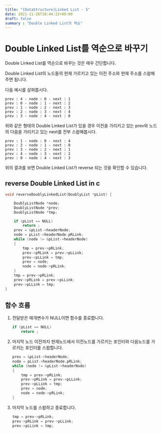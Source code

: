 ```yaml
---
title: "[DataStructure]Linked List - 5"
date: 2021-11-26T18:44:22+09:00
draft: false
summary : "Double Linked List의 역순"
---
```


# Double Linked List를 역순으로 바꾸기

Double Linked List를 역순으로 바꾸는 것은 매우 간단합니다.

Double Linked List의 노드들의 현재 가르키고 있는 이전 주소와 현재 주소를 스왑해주면 됩니다.

다음 예시를 살펴봅시다.

```
prev : 4 - node : 0 - next : 1
prev : 0 - node : 1 - next : 2
prev : 1 - node : 2 - next : 3
prev : 2 - node : 3 - next : 4
prev : 3 - node : 4 - next : 0
```

위와 같은 형태의 Double Linked List가 있을 경우 이전을 가리키고 있는 prev와 노드의 다음을 가리키고 있는 next를 전부 스왑해봅시다.
```
prev : 1 - node : 0 - next : 4
prev : 2 - node : 1 - next : 0
prev : 3 - node : 2 - next : 1
prev : 4 - node : 3 - next : 2
prev : 0 - node : 4 - next : 3
```

위의 결과를 보면 Double Linked List가 reverse 되는 것을 확인할 수 있습니다.

## reverse Double Linked List in c

```c
void reverseDoublyLinkedList(DoublyList *pList) {

	DoublyListNode *node;
	DoublyListNode *prev;
	DoublyListNode *tmp;

	if (pList == NULL)
		return ;
	prev = &pList->headerNode;
	node = pList->headerNode.pRLink;
	while (node != &pList->headerNode)
	{
		tmp = prev->pRLink;
		prev->pRLink = prev->pLLink;
		prev->pLLink = tmp;
		prev = node;
		node = node->pRLink;
	}
	tmp = prev->pRLink;
	prev->pRLink = prev->pLLink;
	prev->pLLink = tmp;
}
```

## 함수 흐름
1. 전달받은 매개변수가 NULL이면 함수를 종료합니다.
	``` c
	if (pList == NULL)
		return ;
2. 마지막 노드 이전까지 현재노드에서 이전노드를 가르키는 포인터와 다음노드를 가르키는 포인터를 스왑합니다.
	``` c
	prev = &pList->headerNode;
	node = pList->headerNode.pRLink;
	while (node != &pList->headerNode)
	{
		tmp = prev->pRLink;
		prev->pRLink = prev->pLLink;
		prev->pLLink = tmp;
		prev = node;
		node = node->pRLink;
	}
3. 마지막 노드를 스왑하고 종료합니다.
	``` c
	tmp = prev->pRLink;
	prev->pRLink = prev->pLLink;
	prev->pLLink = tmp;